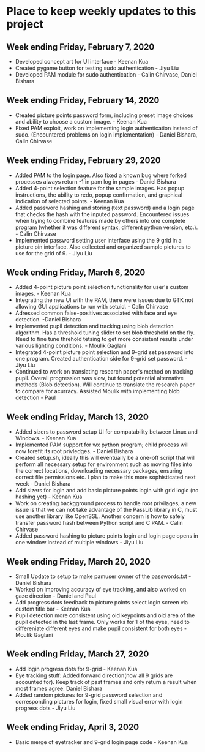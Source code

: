 # Place to keep weekly updates to this project #
<!--
Template
--------------------------------------------------------------------------
TYPE     : BUG/FEATURE
NAME     : Circle drawing is broken
OWNER    : Keenan
PRIORITY : High
ESTIMATE : 1 hour
ISSUE    : The first click should specify the center of the circle, with
           a drag for the radius. This is not the case in the current
           implementation.
--------------------------------------------------------------------------
-->
Week ending Friday, February 7, 2020
---------------------------------------
  - Developed concept art for UI interface - Keenan Kua
  - Created pygame button for testing sudo authentication - Jiyu Liu
  - Developed PAM module for sudo authentication - Calin Chirvase, Daniel Bishara

Week ending Friday, February 14, 2020
---------------------------------------
  - Created picture points password form, including preset image choices and ability to choose a custom image. - Keenan Kua
  - Fixed PAM exploit, work on implementing login authentication instead of sudo. (Encountered problems on login implementation) - Daniel Bishara, Calin Chirvase
  
  Week ending Friday, February 29, 2020
---------------------------------------
  - Added PAM to the login page. Also fixed a known bug where forked processes always return -1 in pam log in pages - Daniel Bishara
  - Added 4-point selection feature for the sample images. Has popup instructions, the ability to redo, popup confirmation, and graphical indication of selected points. - Keenan Kua
  - Added password hashing and storing (text password) and a login page that checks the hash with the inputed password. Encountered issues when trying to combine features made by others into one complete program (whether it was different syntax, different python version, etc.). - Calin Chirvase
  - Implemented password setting user interface using the 9 grid in a picture pin interface. Also collected and organized sample pictures to use for the grid of 9. - Jiyu Liu

  Week ending Friday, March 6, 2020
---------------------------------------
  - Added 4-point picture point selection functionality for user's custom images. - Keenan Kua
  - Integrating the new UI with the PAM, there were issues due to GTK not allowing GUI applications to run with setuid.  - Calin Chirvase
  - Adressed common false-positives associated with face and eye detection. -Daniel Bishara
  - Implemented pupil detection and tracking using blob detection algorithm. Has a threshold tuning slider to set blob threshold on the fly. Need to fine tune threhold tetsing to get more consistent results under various lighting conditions. - Moulik Gaglani
  - Integrated 4-point picture point selection and 9-grid set password into one program. Created authentication side for 9-grid set password. - Jiyu Liu
  - Continued to work on translating research paper's method on tracking pupil. Overall progression was slow, but found potential alternative methods (Blob detection).
  Will continue to translate the research paper to compare for acurracy.
  Assisted Moulik with implementing blob detection - Paul

  Week ending Friday, March 13, 2020
---------------------------------------
  - Added sizers to password setup UI for compatability between Linux and Windows. - Keenan Kua
  - Implemented PAM support for wx python program; child process will now forefit its root privledges. - Daniel Bishara
  - Created setup.sh, ideally this will eventually be a one-off script that will perform all necessary setup for environment such as moving files into the correct locations, downloading necessary packages, ensuring correct file permissions etc. I plan to make this more sophisticated next week - Daniel Bishara
  - Add sizers for login and add basic picture points login with grid logic (no hashing yet) - Keenan Kua
  - Work on creating backgground process to handle root privilages, a new issue is that we can not take advantage of the PassLib library in C, must use another library like OpenSSL. Another concern is how to safely transfer password hash between Python script and C PAM. - Calin Chirvase
  - Added password hashing to picture points login and login page opens in one window instead of multiple windows - Jiyu Liu
 
 Week ending Friday, March 20, 2020
---------------------------------------
- Small Update to setup to make pamuser owner of the passwords.txt - Daniel Bishara
- Worked on improving accuracy of eye tracking, and also worked on gaze direction - Daniel and Paul
- Add progress dots feedback to picture points select login screen via custom title bar - Keenan Kua
- Pupil detection more consistent using old keypoints and old area of the pupil detected in the last frame. Only works for 1 of the eyes, need to differeniate different eyes and make pupil consistent for both eyes - Moulik Gaglani

 Week ending Friday, March 27, 2020
---------------------------------------
- Add login progress dots for 9-grid - Keenan Kua
- Eye tracking stuff: Added forward direction(now all 9 grids are accounted for). Keep track of past frames and only return a result when most frames agree.  Daniel Bishara
- Added random pictures for 9-grid password selection and corresponding pictures for login, fixed small visual error with login progress dots - Jiyu Liu

 Week ending Friday, April 3, 2020
---------------------------------------
- Basic merge of eyetracker and 9-grid login page code - Keenan Kua
